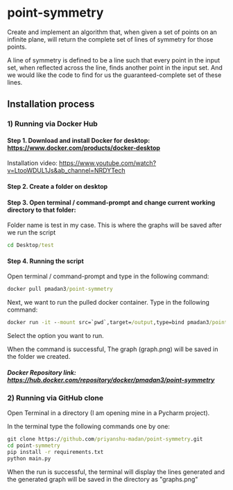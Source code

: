 # point-symmetry

Create and implement an algorithm that, when given a set of points on an infinite plane, will return the complete set of lines of symmetry for those points.

A line of symmetry is defined to be a line such that every point in the input set, when reflected across the line, finds another point in the input set. And we would like the code to find for us the guaranteed-complete set of these lines.

## Installation process

### 1) Running via Docker Hub

#### Step 1. Download and install Docker for desktop: https://www.docker.com/products/docker-desktop

Installation video: https://www.youtube.com/watch?v=LtooWDUL1Js&ab_channel=NRDYTech

#### Step 2. Create a folder on desktop

#### Step 3. Open terminal / command-prompt and change current working directory to that folder:

Folder name is test in my case. This is where the graphs will be saved after we run the script

```cmd
cd Desktop/test
```

#### Step 4. Running the script

Open terminal / command-prompt and type in the following command:

```cmd
docker pull pmadan3/point-symmetry
```

Next, we want to run the pulled docker container. Type in the following command:

```cmd
docker run -it --mount src=`pwd`,target=/output,type=bind pmadan3/point-symmetry
```
Select the option you want to run. 

When the command is successful, The graph (graph.png) will be saved in the folder we created.


##### Docker Repository link: https://hub.docker.com/repository/docker/pmadan3/point-symmetry

### 2) Running via GitHub clone

Open Terminal in a directory (I am opening mine in a Pycharm project).

In the terminal type the following commands one by one:

```cmd
git clone https://github.com/priyanshu-madan/point-symmetry.git
cd point-symmetry
pip install -r requirements.txt
python main.py
```

When the run is successful, the terminal will display the lines generated and the generated graph will be saved in the directory as "graphs.png"
